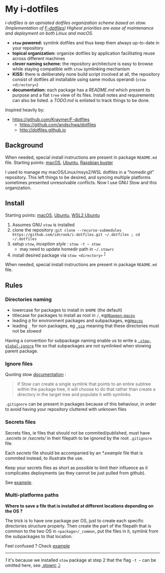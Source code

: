 My i-dotfiles
=============

*i-dotfiles is an opiniated dotfiles organization scheme based on stow. (Implementation of [F-dotfiles](https://github.com/Kraymer/F-dotfiles)\) Highest priorities are ease of maintenance and deployment on both Linux and macOS.*

-	**`stow` powered:** symlink dotfiles and thus keep them always up-to-date in your repository
-	**topical organization:** organize dotfiles by application facilitating reuse across different machines
-	**clever naming scheme:** the repository architecture is easy to browse while staying compatible with `stow` symlinking mechanism
-	**KISS:** there is deliberately none build script involved at all, the repository consist of dotfiles all installable using same modus operandi (`stow <directory>`\)
-	**documentation:** each package has a *README.md* which present its purpose and a flat `tree` view of its files. Install notes and requirements can also be listed. a *TODO.md* is enlisted to track things to be done.

Inspired heavily by:

-	https://github.com/Kraymer/F-dotfiles
	-	https://github.com/andschwa/dotfiles
	-	http://dotfiles.github.io

Background
----------

When needed, special install instructions are present in package `README.md` file. Starting points: [macOS](%40macos/README-macos.md), [Ubuntu](%40ubuntu/README.md), [Raspbian buster](%40ubuntu/README-Raspbian.md)

I used to manage my macOS/Linux/msys2/WSL dotfiles in a "homedir.git" repository. This left things to be desired, and syncing multiple platforms sometimes presented unresolvable conflicts. Now I use GNU Stow and this organization.

Install
-------

Starting points: [macOS](%40macos/README-macos.md), [Ubuntu](%40ubuntu/README-Ubuntu.md), [WSL2 Ubuntu](%40ubuntu-wsl2/README-Ubuntu-WSL2.md)

1.	Assumes GNU `stow` is installed
2.	clone the repository :`git clone --recurse-submodules https://github.com/idcrook/i-dotfiles.git ~/.dotfiles ; cd ~/.dotfiles`
3.	setup `stow`, *inception style* : `stow -t ~ stow`
	-	may need to update homedir path in `~/.stowrc`
4.	install desired package via `stow <directory>` <sup id="a1">[1](#f1)</sup>

When needed, special install instructions are present in package `README.md` file.

Rules
-----

### Directories naming

-	lowercase for packages to install in `$HOME` (the default)
-	titlecase for packages to install as root in `/`, eg[`@Daemon-macos`](https://github.com/Kraymer/F-dotfiles/blob/master/attic/@Daemon-osx)
-	leading `@` for environment packages and subpackages, eg[`@macos`](https://github.com/idcrook/i-dotfiles/blob/master/%40macos/)
-	leading `_` for non packages, eg [`_pip`](https://github.com/idcrook/i-dotfiles/blob/master/_pip) meaning that these directories must not be *stowed*

Having a convention for subpackage naming enable us to write a [`.stow-global-ignore`](https://github.com/idcrook/i-dotfiles/blob/master/stow/.stow-global-ignore#L6) file so that subpackages are not symlinked when stowing parent package.

### Ignore files

Quoting stow [documentation](https://www.gnu.org/software/stow/manual/html_node/Installing-Packages.html#Installing-Packages) :

> if Stow can create a single symlink that points to an entire subtree within the package tree, it will choose to do that rather than create a directory in the target tree and populate it with symlinks.

`.gitignore` can be present in packages because of this behaviour, in order to avoid having your repository cluttered with unknown files

### Secrets files

Secrets files, ie files that should not be commited/published, must have *.secrets* or */secrets/* in their filepath to be ignored by the root `.gitignore` file.

Each *secrets* file should be accompanied by an *\*.example* file that is commited instead, to illustrate the use.

Keep your secrets files as short as possible to limit their influence as it complicates deployments (as they cannot be just pulled from github).

See [example](https://github.com/idcrook/i-dotfiles/blob/master/git/.config/git/config.secrets.example).

### Multi-platforms paths

**Where to save a file that is installed at different locations depending on the OS ?**

The trick is to have one package per OS, just to create each specific directories structure properly. Then create the part of the filepath that is common to the two OS in `<package>/_common`, put the files in it, symlink from the subpackages to that location.

Feel confused ? Check [example](https://github.com/Kraymer/F-dotfiles/tree/master/_sublime_text_3/%40linux/.config/sublime-text-3)

---

<i id="f1">1</i> it's because we installed `stow` package at step 2 that the flag `-t ~` can be omitted here, see [.stowrc](https://github.com/idcrook/i-dotfiles/blob/master/stow/.stowrc) [⤸](#a1)

